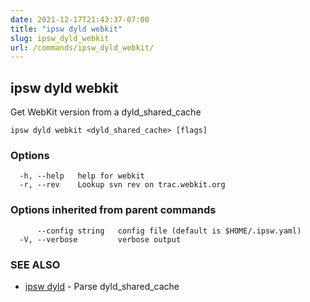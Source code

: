 ```yaml
---
date: 2021-12-17T21:43:37-07:00
title: "ipsw dyld webkit"
slug: ipsw_dyld_webkit
url: /commands/ipsw_dyld_webkit/
---
```

## ipsw dyld webkit

Get WebKit version from a dyld_shared_cache

```
ipsw dyld webkit <dyld_shared_cache> [flags]
```

### Options

```
  -h, --help   help for webkit
  -r, --rev    Lookup svn rev on trac.webkit.org
```

### Options inherited from parent commands

```
      --config string   config file (default is $HOME/.ipsw.yaml)
  -V, --verbose         verbose output
```

### SEE ALSO

* [ipsw dyld](/cmd/ipsw_dyld/)	 - Parse dyld_shared_cache

